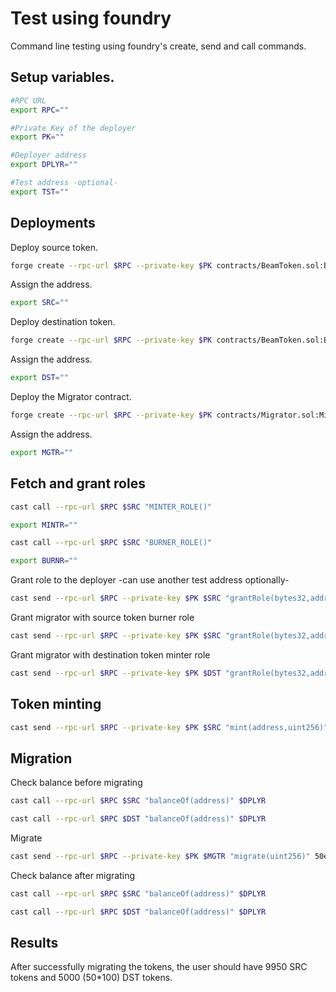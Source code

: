 # Test using foundry

Command line testing using foundry's create, send and call commands.

## Setup variables.

```sh
#RPC URL
export RPC=""

#Private Key of the deployer
export PK=""

#Deployer address
export DPLYR=""

#Test address -optional-
export TST=""
```

## Deployments
Deploy source token.
```sh
forge create --rpc-url $RPC --private-key $PK contracts/BeamToken.sol:BeamToken --constructor-args "Source" "SRC"
```

Assign the address.
```sh
export SRC=""
```

Deploy destination token.
```sh
forge create --rpc-url $RPC --private-key $PK contracts/BeamToken.sol:BeamToken --constructor-args "Destination" "DST"
```

Assign the address.
```sh
export DST=""
```

Deploy the Migrator contract.
```sh
forge create --rpc-url $RPC --private-key $PK contracts/Migrator.sol:Migrator --constructor-args $SRC $DST 100ether
```

Assign the address.
```sh
export MGTR=""
```

## Fetch and grant roles
```sh
cast call --rpc-url $RPC $SRC "MINTER_ROLE()"
```

```sh
export MINTR=""
```

```sh
cast call --rpc-url $RPC $SRC "BURNER_ROLE()"
```

```sh
export BURNR=""
```

Grant role to the deployer -can use another test address optionally-
```sh
cast send --rpc-url $RPC --private-key $PK $SRC "grantRole(bytes32,address)" $MINTR $DPLYR
```

Grant migrator with source token burner role
```sh
cast send --rpc-url $RPC --private-key $PK $SRC "grantRole(bytes32,address)" $BURNR $MGTR
```

Grant migrator with destination token minter role
```sh
cast send --rpc-url $RPC --private-key $PK $DST "grantRole(bytes32,address)" $MINTR $MGTR
```

## Token minting

```sh
cast send --rpc-url $RPC --private-key $PK $SRC "mint(address,uint256)" $DPLYR 10000ether
```


## Migration
Check balance before migrating
```sh
cast call --rpc-url $RPC $SRC "balanceOf(address)" $DPLYR
```

```sh
cast call --rpc-url $RPC $DST "balanceOf(address)" $DPLYR
```

Migrate
```sh
cast send --rpc-url $RPC --private-key $PK $MGTR "migrate(uint256)" 50ether
```

Check balance after migrating
```sh
cast call --rpc-url $RPC $SRC "balanceOf(address)" $DPLYR
```

```sh
cast call --rpc-url $RPC $DST "balanceOf(address)" $DPLYR
```

## Results

After successfully migrating the tokens, the user should have 9950 SRC tokens and 5000 (50*100) DST tokens.